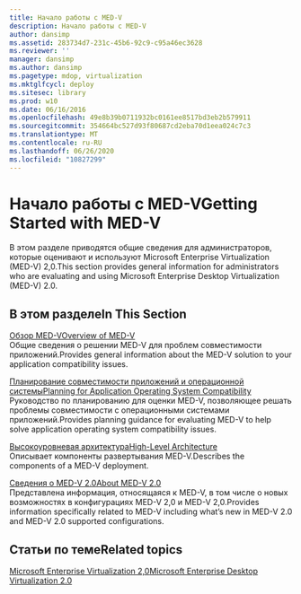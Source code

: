 ```yaml
---
title: Начало работы с MED-V
description: Начало работы с MED-V
author: dansimp
ms.assetid: 283734d7-231c-45b6-92c9-c95a46ec3628
ms.reviewer: ''
manager: dansimp
ms.author: dansimp
ms.pagetype: mdop, virtualization
ms.mktglfcycl: deploy
ms.sitesec: library
ms.prod: w10
ms.date: 06/16/2016
ms.openlocfilehash: 49e8b39b0711932bc0161ee8517bd3eb2b579911
ms.sourcegitcommit: 354664bc527d93f80687cd2eba70d1eea024c7c3
ms.translationtype: MT
ms.contentlocale: ru-RU
ms.lasthandoff: 06/26/2020
ms.locfileid: "10827299"
---
```

# <span data-ttu-id="209f8-103">Начало работы с MED-V</span><span class="sxs-lookup"><span data-stu-id="209f8-103">Getting Started with MED-V</span></span>


<span data-ttu-id="209f8-104">В этом разделе приводятся общие сведения для администраторов, которые оценивают и используют Microsoft Enterprise Virtualization (MED-V) 2,0.</span><span class="sxs-lookup"><span data-stu-id="209f8-104">This section provides general information for administrators who are evaluating and using Microsoft Enterprise Desktop Virtualization (MED-V) 2.0.</span></span>

## <span data-ttu-id="209f8-105">В этом разделе</span><span class="sxs-lookup"><span data-stu-id="209f8-105">In This Section</span></span>


<a href="" id="overview-of-med-v"></a>[<span data-ttu-id="209f8-106">Обзор MED-V</span><span class="sxs-lookup"><span data-stu-id="209f8-106">Overview of MED-V</span></span>](overview-of-med-vmedv2.md)  
<span data-ttu-id="209f8-107">Общие сведения о решении MED-V для проблем совместимости приложений.</span><span class="sxs-lookup"><span data-stu-id="209f8-107">Provides general information about the MED-V solution to your application compatibility issues.</span></span>

<a href="" id="planning-for-application-operating-system-compatibility"></a>[<span data-ttu-id="209f8-108">Планирование совместимости приложений и операционной системы</span><span class="sxs-lookup"><span data-stu-id="209f8-108">Planning for Application Operating System Compatibility</span></span>](planning-for-application-operating-system-compatibility.md)  
<span data-ttu-id="209f8-109">Руководство по планированию для оценки MED-V, позволяющее решать проблемы совместимости с операционными системами приложений.</span><span class="sxs-lookup"><span data-stu-id="209f8-109">Provides planning guidance for evaluating MED-V to help solve application operating system compatibility issues.</span></span>

<a href="" id="high-level-architecture"></a>[<span data-ttu-id="209f8-110">Высокоуровневая архитектура</span><span class="sxs-lookup"><span data-stu-id="209f8-110">High-Level Architecture</span></span>](high-level-architecturemedv2.md)  
<span data-ttu-id="209f8-111">Описывает компоненты развертывания MED-V.</span><span class="sxs-lookup"><span data-stu-id="209f8-111">Describes the components of a MED-V deployment.</span></span>

<a href="" id="about-med-v-2-0"></a>[<span data-ttu-id="209f8-112">Сведения о MED-V 2.0</span><span class="sxs-lookup"><span data-stu-id="209f8-112">About MED-V 2.0</span></span>](about-med-v-20.md)  
<span data-ttu-id="209f8-113">Представлена информация, относящаяся к MED-V, в том числе о новых возможностях в конфигурациях MED-V 2,0 и MED-V 2,0.</span><span class="sxs-lookup"><span data-stu-id="209f8-113">Provides information specifically related to MED-V including what’s new in MED-V 2.0 and MED-V 2.0 supported configurations.</span></span>

## <span data-ttu-id="209f8-114">Статьи по теме</span><span class="sxs-lookup"><span data-stu-id="209f8-114">Related topics</span></span>


[<span data-ttu-id="209f8-115">Microsoft Enterprise Virtualization 2,0</span><span class="sxs-lookup"><span data-stu-id="209f8-115">Microsoft Enterprise Desktop Virtualization 2.0</span></span>](index.md)

 

 





